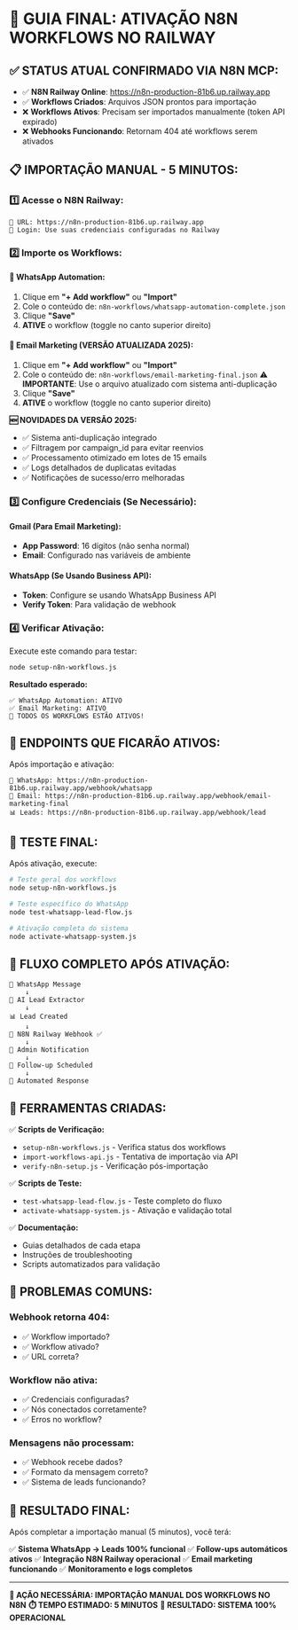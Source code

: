 # 🚀 GUIA FINAL: ATIVAÇÃO N8N WORKFLOWS NO RAILWAY

## ✅ **STATUS ATUAL CONFIRMADO VIA N8N MCP:**

- ✅ **N8N Railway Online**: https://n8n-production-81b6.up.railway.app
- ✅ **Workflows Criados**: Arquivos JSON prontos para importação
- ❌ **Workflows Ativos**: Precisam ser importados manualmente (token API expirado)
- ❌ **Webhooks Funcionando**: Retornam 404 até workflows serem ativados

## 📋 **IMPORTAÇÃO MANUAL - 5 MINUTOS:**

### **1️⃣ Acesse o N8N Railway:**
```
🔗 URL: https://n8n-production-81b6.up.railway.app
👤 Login: Use suas credenciais configuradas no Railway
```

### **2️⃣ Importe os Workflows:**

#### **📱 WhatsApp Automation:**
1. Clique em **"+ Add workflow"** ou **"Import"**
2. Cole o conteúdo de: `n8n-workflows/whatsapp-automation-complete.json`
3. Clique **"Save"**
4. **ATIVE** o workflow (toggle no canto superior direito)

#### **📧 Email Marketing (VERSÃO ATUALIZADA 2025):**
1. Clique em **"+ Add workflow"** ou **"Import"** 
2. Cole o conteúdo de: `n8n-workflows/email-marketing-final.json` 
   ⚠️ **IMPORTANTE**: Use o arquivo atualizado com sistema anti-duplicação
3. Clique **"Save"**
4. **ATIVE** o workflow (toggle no canto superior direito)

**🆕 NOVIDADES DA VERSÃO 2025:**
- ✅ Sistema anti-duplicação integrado
- ✅ Filtragem por campaign_id para evitar reenvios
- ✅ Processamento otimizado em lotes de 15 emails
- ✅ Logs detalhados de duplicatas evitadas
- ✅ Notificações de sucesso/erro melhoradas

### **3️⃣ Configure Credenciais (Se Necessário):**

#### **Gmail (Para Email Marketing):**
- **App Password**: 16 dígitos (não senha normal)
- **Email**: Configurado nas variáveis de ambiente

#### **WhatsApp (Se Usando Business API):**
- **Token**: Configure se usando WhatsApp Business API
- **Verify Token**: Para validação de webhook

### **4️⃣ Verificar Ativação:**

Execute este comando para testar:
```bash
node setup-n8n-workflows.js
```

**Resultado esperado:**
```
✅ WhatsApp Automation: ATIVO
✅ Email Marketing: ATIVO
🎉 TODOS OS WORKFLOWS ESTÃO ATIVOS!
```

## 🔗 **ENDPOINTS QUE FICARÃO ATIVOS:**

Após importação e ativação:

```
📱 WhatsApp: https://n8n-production-81b6.up.railway.app/webhook/whatsapp
📧 Email: https://n8n-production-81b6.up.railway.app/webhook/email-marketing-final
📊 Leads: https://n8n-production-81b6.up.railway.app/webhook/lead
```

## 🧪 **TESTE FINAL:**

Após ativação, execute:
```bash
# Teste geral dos workflows
node setup-n8n-workflows.js

# Teste específico do WhatsApp
node test-whatsapp-lead-flow.js

# Ativação completa do sistema
node activate-whatsapp-system.js
```

## 🎯 **FLUXO COMPLETO APÓS ATIVAÇÃO:**

```
📱 WhatsApp Message
    ↓
🧠 AI Lead Extractor
    ↓
📊 Lead Created
    ↓
🎯 N8N Railway Webhook ✅
    ↓
📧 Admin Notification
    ↓
🤖 Follow-up Scheduled
    ↓
💬 Automated Response
```

## 🔧 **FERRAMENTAS CRIADAS:**

✅ **Scripts de Verificação:**
- `setup-n8n-workflows.js` - Verifica status dos workflows
- `import-workflows-api.js` - Tentativa de importação via API
- `verify-n8n-setup.js` - Verificação pós-importação

✅ **Scripts de Teste:**
- `test-whatsapp-lead-flow.js` - Teste completo do fluxo
- `activate-whatsapp-system.js` - Ativação e validação total

✅ **Documentação:**
- Guias detalhados de cada etapa
- Instruções de troubleshooting
- Scripts automatizados para validação

## 🚨 **PROBLEMAS COMUNS:**

### **Webhook retorna 404:**
- ✅ Workflow importado? 
- ✅ Workflow ativado? 
- ✅ URL correta?

### **Workflow não ativa:**
- ✅ Credenciais configuradas?
- ✅ Nós conectados corretamente?
- ✅ Erros no workflow?

### **Mensagens não processam:**
- ✅ Webhook recebe dados?
- ✅ Formato da mensagem correto?
- ✅ Sistema de leads funcionando?

## 🎉 **RESULTADO FINAL:**

Após completar a importação manual (5 minutos), você terá:

✅ **Sistema WhatsApp → Leads 100% funcional**
✅ **Follow-ups automáticos ativos**
✅ **Integração N8N Railway operacional**
✅ **Email marketing funcionando**
✅ **Monitoramento e logs completos**

---

**🎯 AÇÃO NECESSÁRIA: IMPORTAÇÃO MANUAL DOS WORKFLOWS NO N8N**
**⏱️ TEMPO ESTIMADO: 5 MINUTOS**
**🚀 RESULTADO: SISTEMA 100% OPERACIONAL**